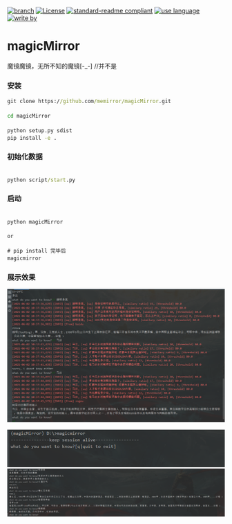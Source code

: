[![branch](https://img.shields.io/badge/branch-master-brightgreen.svg)](https://github.com/xiaodongxiexie/magicMirror)
[![License](https://img.shields.io/badge/license-MIT-blue.svg)](https://github.com/xiaodongxiexie/magicMirror)
[![standard-readme compliant](https://img.shields.io/badge/readme%20style-standard-brightgreen.svg?style=flat-square)](https://github.com/xiaodongxiexie/magicMirror)
[![use language](https://img.shields.io/badge/language-python3-orange.svg)](https://github.com/xiaodongxiexie/magicMirror)
[![write by](https://jaywcjlove.github.io/sb/lang/chinese.svg)](https://github.com/xiaodongxiexie/magicMirror)

# magicMirror

魔镜魔镜，无所不知的魔镜[-_-] //并不是

### 安装
```cmd
git clone https://github.com/memirror/magicMirror.git

cd magicMirror

python setup.py sdist
pip install -e .
```


### 初始化数据

```cmd

python script/start.py
```

### 启动
```cmd

python magicMirror

or

# pip install 完毕后
magicmirror    
```   


### 展示效果
![mm_qa](assets/pic/mm_qa.png)

![mm_qa](assets/pic/mm_start.png)
![mm_qa](assets/pic/mm_qa_hide_log_info.png)
